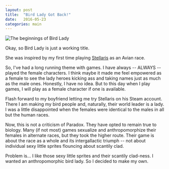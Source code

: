 ```yaml
---
layout: post
title:  "Bird Lady Got Back!"
date:   2016-05-23
categories: main
---
```

![The beginnings of Bird Lady](http://tiffanystallings.github.io/blog/images/birdlady_01.png)

Okay, so Bird Lady is just a working title.

She was inspired by my first time playing [Stellaris](http://store.steampowered.com/app/281990/) as an Avian race.

So, I've had a long running theme with games. I have always -- ALWAYS -- played the female characters. I think maybe it made me feel empowered as a female to see the lady heroes kicking ass and taking names just as much as the male ones. Honestly, I have no idea. But to this day when I play games, I will play as a female character if one is available.

Flash forward to my boyfriend letting me try Stellaris on his Steam account. There I am making my bird people and, naturally, their world leader is a lady. I was a little disappointed when the females were identical to the males in all but the human races.

Now, this is not a criticism of Paradox. They have opted to remain true to biology. Many (if not most) games sexualize and anthropomorphize their females in alternate races, but they took the higher route. Their game is about the race as a whole and its intergallactic triumph -- not about individual sexy little sprites flouncing about scantily clad.

Problem is... I like those sexy little sprites and their scantily clad-ness. I wanted an anthropomorphic bird lady. So I decided to make my own.